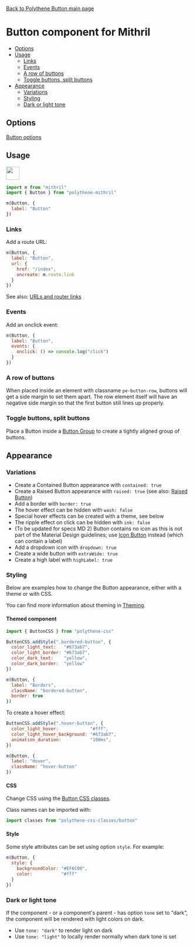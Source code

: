 [Back to Polythene Button main page](../button.md)

# Button component for Mithril

<!-- MarkdownTOC autolink="true" autoanchor="true" bracket="round" levels="1,2,3" -->

- [Options](#options)
- [Usage](#usage)
  - [Links](#links)
  - [Events](#events)
  - [A row of buttons](#a-row-of-buttons)
  - [Toggle buttons, split buttons](#toggle-buttons-split-buttons)
- [Appearance](#appearance)
  - [Variations](#variations)
  - [Styling](#styling)
  - [Dark or light tone](#dark-or-light-tone)

<!-- /MarkdownTOC -->


<a id="options"></a>
## Options

[Button options](../button.md)


<a id="usage"></a>
## Usage

<a href="https://jsfiddle.net/ArthurClemens/5d5xfoxs/" target="_blank"><img src="https://arthurclemens.github.io/assets/polythene/docs/try-out-green.gif" height="36" /></a>

~~~javascript
import m from "mithril"
import { Button } from "polythene-mithril"

m(Button, {
  label: "Button"
})
~~~


<a id="links"></a>
### Links

Add a route URL:

~~~javascript
m(Button, {
  label: "Button",
  url: {
    href: "/index",
    oncreate: m.route.link
  }
})
~~~

See also: [URLs and router links](../../handling-urls.md)



<a id="events"></a>
### Events

Add an onclick event:

~~~javascript
m(Button, {
  label: "Button",
  events: {
    onclick: () => console.log("click")
  }
})
~~~


<a id="a-row-of-buttons"></a>
### A row of buttons

When placed inside an element with classname `pe-button-row`, buttons will get a side margin to set them apart. The row element itself will have an negative side margin so that the first button still lines up properly.


<a id="toggle-buttons-split-buttons"></a>
### Toggle buttons, split buttons

Place a Button inside a [Button Group](./button-group.md) to create a tightly aligned group of buttons.


<a id="appearance"></a>
## Appearance


<a id="variations"></a>
### Variations

* Create a Contained Button appearance with `contained: true`
* Create a Raised Button appearance with `raised: true` (see also: [Raised Button](raised-button.md))
* Add a border with `border: true`
* The hover effect can be hidden with `wash: false`
* Special hover effects can be created with a theme, see below
* The ripple effect on click can be hidden with `ink: false`
* (To be updated for specs MD 2) Button contains no icon as this is not part of the Material Design guidelines; use [Icon Button](../icon-button.md) instead (which can contain a label)
* Add a dropdown icon with `dropdown: true`
* Create a wide button with `extraWide: true`
* Create a high label with `highLabel: true`


<a id="styling"></a>
### Styling

Below are examples how to change the Button appearance, either with a theme or with CSS.

You can find more information about theming in [Theming](../../theming.md).

<a id="themed-component"></a>
#### Themed component

~~~javascript
import { ButtonCSS } from "polythene-css"

ButtonCSS.addStyle(".bordered-button", {
  color_light_text:   "#673ab7",
  color_light_border: "#673ab7",
  color_dark_text:    "yellow",
  color_dark_border:  "yellow"
})

m(Button, {
  label: "Borders",
  className: "bordered-button",
  border: true
})
~~~

To create a hover effect:

~~~javascript
ButtonCSS.addStyle(".hover-button", {
  color_light_hover:            "#fff",
  color_light_hover_background: "#673ab7",
  animation_duration:           "100ms",
})

m(Button, {
  label: "Hover",
  className: "hover-button"
})
~~~


<a id="css"></a>
#### CSS

Change CSS using the [Button CSS classes](../../../packages/polythene-css-classes/button.js).

Class names can be imported with:

~~~javascript
import classes from "polythene-css-classes/button"
~~~

<a id="style"></a>
#### Style

Some style attributes can be set using option `style`. For example:

~~~javascript
m(Button, {
  style: {
    backgroundColor: "#EF6C00",
    color:           "#fff"
  }
})
~~~


<a id="dark-or-light-tone"></a>
### Dark or light tone

If the component - or a component's parent - has option `tone` set to "dark", the component will be rendered with light colors on dark. 

* Use `tone: "dark"` to render light on dark
* Use `tone: "light"` to locally render normally when dark tone is set


